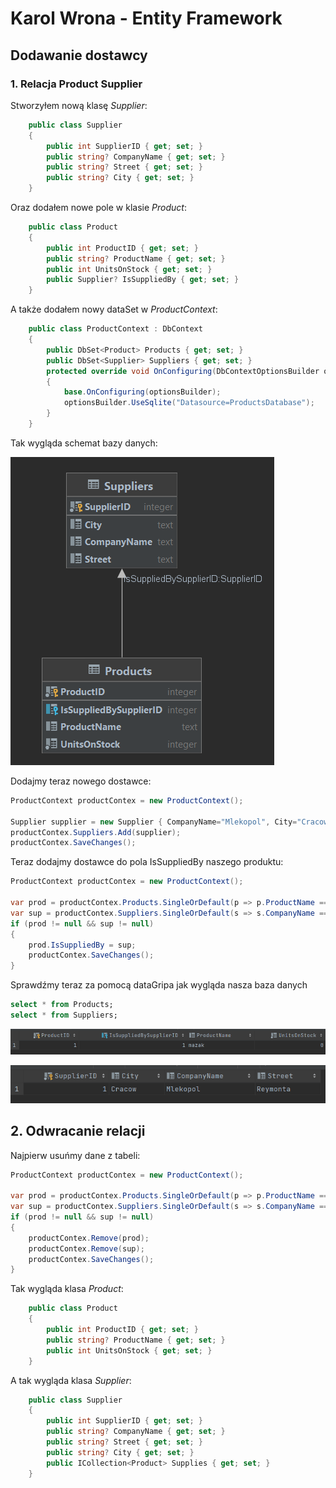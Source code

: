 # Karol Wrona - Entity Framework

## Dodawanie dostawcy

### 1. Relacja Product Supplier

Stworzyłem nową klasę *Supplier*:

```c#
    public class Supplier
    {
        public int SupplierID { get; set; }
        public string? CompanyName { get; set; }
        public string? Street { get; set; }
        public string? City { get; set; }
    }
```

Oraz dodałem nowe pole w klasie *Product*:

```c#
    public class Product
    {
        public int ProductID { get; set; }
        public string? ProductName { get; set; }
        public int UnitsOnStock { get; set; }
        public Supplier? IsSuppliedBy { get; set; }
    }
```

A także dodałem nowy dataSet w *ProductContext*:

```c#
    public class ProductContext : DbContext
    {
        public DbSet<Product> Products { get; set; }
        public DbSet<Supplier> Suppliers { get; set; }
        protected override void OnConfiguring(DbContextOptionsBuilder optionsBuilder)
        {
            base.OnConfiguring(optionsBuilder);
            optionsBuilder.UseSqlite("Datasource=ProductsDatabase");
        }
    }
```

Tak wygląda schemat bazy danych:

![1](images/prod-sup.png)

Dodajmy teraz nowego dostawce:

```c#
ProductContext productContex = new ProductContext();

Supplier supplier = new Supplier { CompanyName="Mlekopol", City="Cracow", Street="Reymonta" };
productContex.Suppliers.Add(supplier);
productContex.SaveChanges();
```

Teraz dodajmy dostawce do pola IsSuppliedBy naszego produktu:

```c#
ProductContext productContex = new ProductContext();

var prod = productContex.Products.SingleOrDefault(p => p.ProductName == "mazak");
var sup = productContex.Suppliers.SingleOrDefault(s => s.CompanyName == "Mlekopol");
if (prod != null && sup != null)
{
    prod.IsSuppliedBy = sup;
    productContex.SaveChanges();
}
```

Sprawdźmy teraz za pomocą dataGripa jak wygląda nasza baza danych

```sql
select * from Products;
select * from Suppliers;
```

![1](images/dg1png.png)

![1](images/dg2.png)

## 2. Odwracanie relacji

Najpierw usuńmy dane z tabeli:

```c#
ProductContext productContex = new ProductContext();

var prod = productContex.Products.SingleOrDefault(p => p.ProductName == "mazak");
var sup = productContex.Suppliers.SingleOrDefault(s => s.CompanyName == "Mlekopol");
if (prod != null && sup != null)
{
    productContex.Remove(prod);
    productContex.Remove(sup);
    productContex.SaveChanges();
}
```

Tak wygląda klasa *Product*:

```c#
    public class Product
    {
        public int ProductID { get; set; }
        public string? ProductName { get; set; }
        public int UnitsOnStock { get; set; }
    }
```

A tak wygląda klasa *Supplier*:

```c#
    public class Supplier
    {
        public int SupplierID { get; set; }
        public string? CompanyName { get; set; }
        public string? Street { get; set; }
        public string? City { get; set; }
        public ICollection<Product> Supplies { get; set; }
    }
```


